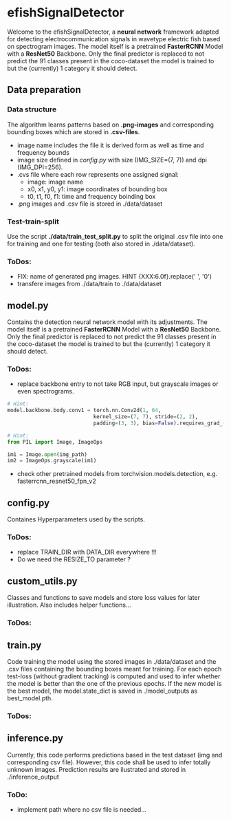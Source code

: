 # efishSignalDetector

Welcome to the efishSignalDetector, a **neural network** framework adapted 
for detecting electrocommunication signals in wavetype electric fish based on 
spectrogram images. The model itself is a pretrained **FasterRCNN** Model with a 
**ResNet50** Backbone. Only the final predictor is replaced to not predict the 91 classes 
present in the coco-dataset the model is trained to but the (currently) 1 category it should detect.

## Data preparation
### Data structure
The algorithm learns patterns based on **.png-images** and corresponding bounding boxes 
which are stored in **.csv-files**.
* image name includes the file it is derived form as well as time and frequency bounds
* image size defined in *config.py* with size (IMG_SIZE=(7, 7)) and dpi (IMG_DPI=256).
* .cvs file where each row represents one assigned signal:
  * image: image name
  * x0, x1, y0, y1: image coordinates of bounding box
  * t0, t1, f0, f1: time and frequency boinding box
* .png images and .csv file is stored in ./data/dataset

### Test-train-split

Use the script **./data/train_test_split.py** to split the original .csv file into one for
training and one for testing (both also stored in ./data/dataset).

### ToDos:
* FIX: name of generated png images. HINT {XXX:6.0f}.replace(' ', '0')
* transfere images from ./data/train to ./data/dataset

## model.py

Contains the detection neural network model with its adjustments. The model itself is a pretrained **FasterRCNN** Model with a 
**ResNet50** Backbone. Only the final predictor is replaced to not predict the 91 classes 
present in the coco-dataset the model is trained to but the (currently) 1 category it should detect.

### ToDos:
* replace backbone entry to not take RGB input, but grayscale images or even spectrograms.
~~~ py
# Hint:
model.backbone.body.conv1 = torch.nn.Conv2d(1, 64,
                            kernel_size=(7, 7), stride=(2, 2),
                            padding=(3, 3), bias=False).requires_grad_(True)
~~~
~~~ py
# Hint:
from PIL import Image, ImageOps   

im1 = Image.open(img_path) 
im2 = ImageOps.grayscale(im1) 
~~~

* check other pretrained models from torchvision.models.detection, e.g. fasterrcnn_resnet50_fpn_v2

## config.py
Containes Hyperparameters used by the scripts.

### ToDos:
* replace TRAIN_DIR with DATA_DIR everywhere !!!
* Do we need the RESIZE_TO parameter ?

## custom_utils.py
Classes and functions to save models and store loss values for later illustration.
Also includes helper functions...

### ToDos:

## train.py
Code training the model using the stored images in ./data/dataset and the .csv files
containing the bounding boxes meant for training. For each epoch test-loss (without 
gradient tracking) is computed and used to infer whether the model is better than the one
of the previous epochs. If the new model is the best model, the model.state_dict is saved in 
./model_outputs as best_model.pth.

### ToDos:

## inference.py
Currently, this code performs predictions based in the test dataset (img and corresponding csv file).
However, this code shall be used to infer totally unknown images. Prediction results are ilustrated 
and stored in ./inference_output

### ToDo:
* implement path where no csv file is needed...


